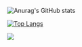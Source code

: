 

![Anurag's GitHub stats](https://github-readme-stats.vercel.app/api?username=LeticiaALeal&show_icons=true&theme=radical)    

[![Top Langs](https://github-readme-stats.vercel.app/api/top-langs/?username=LeticiaALeal&layout=compact&theme=radical)](https://github.com/anuraghazra/github-readme-stats)


[<img src="https://img.shields.io/badge/linkedin-%230077B5.svg?&style=for-the-badge&logo=linkedin&logoColor=white" />](https://www.linkedin.com/in/leticia-araujo-leal/)
